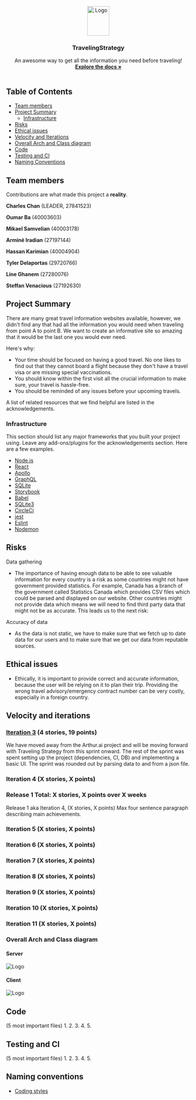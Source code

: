 <!-- PROJECT LOGO -->
<br />
<p align="center">
  <a href="https://github.com/MikeSmvl/travelingstrategy">
    <img src="https://i.imgur.com/6Dght1x.png" alt="Logo" width="60" height="80">
  </a>

  <h3 align="center">TravelingStrategy</h3>

  <p align="center">
    An awesome way to get all the information you need before traveling!
    <br />
    <a href="https://github.com/MikeSmvl/travelingstrategy/wiki"><strong>Explore the docs »</strong></a>
    <br />
    <br />
  </p>
</p>



<!-- TABLE OF CONTENTS -->
## Table of Contents

* [Team members](#team-members)
* [Project Summary](#project-summary)
  * [Infrastructure](#infrastructure)
* [Risks](#risks)
* [Ethical issues](#ethical-issues)
* [Velocity and Iterations](#velocity)
* [Overall Arch and Class diagram](#overall-arch-and-class-diagram)
* [Code](#code)
* [Testing and CI](#testing-and-ci)
* [Naming Conventions](#naming-conventions)

<!-- TEAM MEMBERS -->
## Team members

Contributions are what made this project a **reality**.

**Charles Chan** (LEADER, 27841523)

**Oumar Ba** (40003603)

**Mikael Samvelian** (40003178)

**Arminé Iradian** (27197144)

**Hassan Karimian** (40004904)

**Tyler Delaportas** (29720766)

**Line Ghanem** (27280076)

**Steffan Venacious** (27192630)

<!-- PROJECT SUMMARY -->
## Project Summary

There are many great travel information websites available, however, we didn't find any that had all the information you would need when traveling from point A to point B. We want to create an informative site so amazing that it would be the last one you would ever need.

Here's why:
* Your time should be focused on having a good travel. No one likes to find out that they cannot board a flight because they don't have a travel visa or are missing special vaccinations.
* You should know within the first visit all the crucial information to make sure, your travel is hassle-free.
* You should be reminded of any issues before your upcoming travels.

A list of related resources that we find helpful are listed in the acknowledgements.

<!-- INFRASTRUCTURE -->
### Infrastructure
This section should list any major frameworks that you built your project using. Leave any add-ons/plugins for the acknowledgements section. Here are a few examples.
* [Node.js](https://nodejs.org/en)
* [React](https://getbootstrap.com)
* [Apollo](https://jquery.com)
* [GraphQL](https://laravel.com)
* [SQLite](https://laravel.com)
* [Storybook](https://storybook.js.org)
* [Babel](https://babeljs.io)
* [SQLite3](https://www.sqlite.org/index.html)
* [CircleCi](https://circleci.com)
* [jest](https://jestjs.io)
* [Eslint](https://eslint.org)
* [Nodemon](https://www.npmjs.com/package/nodemon)

<!-- RISKS -->
## Risks
Data gathering
* The importance of having enough data to be able to see valuable information for every country is a risk as some countries might not have government provided statistics. For example, Canada has a branch of the government called Statistics Canada which provides CSV files which could be parsed and displayed on our website. Other countries might not provide data which means we will need to find third party data that might not be as accurate. This leads us to the next risk:

Accuracy of data
* As the data is not static, we have to make sure that we fetch up to date data for our users and to make sure that we get our data from reputable sources. 

<!-- ETHICAL ISSUES -->
## Ethical issues
* Ethically, it is important to provide correct and accurate information, because the user will be relying on it to plan their trip. Providing the wrong travel advisory/emergency contract number can be very costly, especially in a foreign country. 

<!-- VELOCITY AND ITERATIONS -->
## Velocity and iterations
### [Iteration 3](https://github.com/MikeSmvl/travelingstrategy/milestone/1) (4 stories, 19 points)
We have moved away from the Arthur.ai project and will be moving forward with Traveling Strategy from this sprint onward. The rest of the sprint was spent setting up the project (dependencies, CI, DB) and implementing a basic UI. The sprint was rounded out by parsing data to and from a json file. 

### Iteration 4 (X stories, X points)

### Release 1 Total: X stories, X points over X weeks
Release 1 aka Iteration 4, (X stories, X points)
Max four sentence paragraph describing main achievements.


### Iteration 5 (X stories, X points)

### Iteration 6 (X stories, X points)

### Iteration 7 (X stories, X points)

### Iteration 8 (X stories, X points)

### Iteration 9 (X stories, X points)

### Iteration 10 (X stories, X points)

### Iteration 11 (X stories, X points)

<!-- OVERALL ARCH AND CLASS DIAGRAM -->
### Overall Arch and Class diagram
#### Server
<img style="margin-left: auto;margin-right: auto;display: block;" src="https://user-images.githubusercontent.com/26494026/67640193-2e498680-f8cf-11e9-8439-5a1a3635c4b4.jpg" alt="Logo">

#### Client 
<img style="margin-left: auto;margin-right: auto;display: block;" src="https://user-images.githubusercontent.com/26494026/67640192-2c7fc300-f8cf-11e9-9aee-75b5beaf83a2.jpg" alt="Logo">

<!-- CODE -->
## Code 
(5 most important files)
1. 
2.
3.
4.
5.

<!-- TESTING AND CI -->
## Testing and CI 
(5 most important files)
1.
2.
3.
4.
5.

<!-- NAMING CONVENTIONS -->
## Naming conventions
* [Coding styles](https://github.com/MikeSmvl/travelingstrategy/wiki/Coding-Styles)
